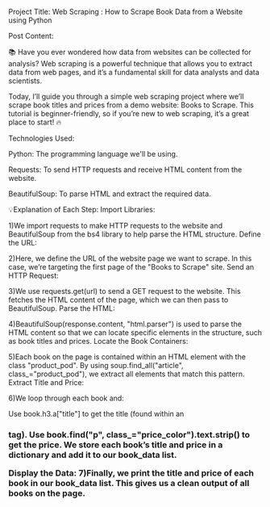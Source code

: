 Project Title:
Web Scraping : How to Scrape Book Data from a Website using Python

Post Content:

📚 Have you ever wondered how data from websites can be collected for analysis? Web scraping is a powerful technique that allows you to extract data from web pages, and it’s a fundamental skill for data analysts and data scientists.

Today, I’ll guide you through a simple web scraping project where we’ll scrape book titles and prices from a demo website: Books to Scrape. This tutorial is beginner-friendly, so if you’re new to web scraping, it’s a great place to start! 🔥

Technologies Used:

Python: The programming language we'll be using.

Requests: To send HTTP requests and receive HTML content from the website.

BeautifulSoup: To parse HTML and extract the required data.

💡Explanation of Each Step:
 Import Libraries:

1)We import requests to make HTTP requests to the website and BeautifulSoup from the bs4 library to help parse the HTML structure.
Define the URL:

2)Here, we define the URL of the website page we want to scrape. In this case, we’re targeting the first page of the "Books to Scrape" site.
Send an HTTP Request:

3)We use requests.get(url) to send a GET request to the website. This fetches the HTML content of the page, which we can then pass to BeautifulSoup.
Parse the HTML:

4)BeautifulSoup(response.content, "html.parser") is used to parse the HTML content so that we can locate specific elements in the structure, such as book titles and prices.
Locate the Book Containers:

5)Each book on the page is contained within an HTML element with the class "product_pod". By using soup.find_all("article", class_="product_pod"), we extract all elements that match this pattern.
Extract Title and Price:

6)We loop through each book and:

Use book.h3.a["title"] to get the title (found within an <h3> tag).
Use book.find("p", class_="price_color").text.strip() to get the price.
We store each book’s title and price in a dictionary and add it to our book_data list.

Display the Data:
7)Finally, we print the title and price of each book in our book_data list. This gives us a clean output of all books on the page.






